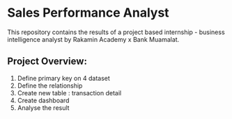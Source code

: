 # Sales Performance Analyst
<p>This repository contains the results of a project based internship - business intelligence analyst by Rakamin Academy x Bank Muamalat.</p>

<h2>Project Overview:</h2>
<ol>
    <li>Define primary key on 4 dataset</li>
    <li>Define the relationship</li>
    <li>Create new table : transaction detail</li>
    <li>Create dashboard</li>
    <li>Analyse the result</li>
</ol>
